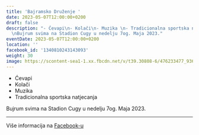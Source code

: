 ```yaml
---
title: 'Bajramsko Druženje '
date: 2023-05-07T12:00:00+0200
draft: false
description: "- Ćevapi\n- Kolači\n- Muzika \n- Tradicionalna sportska natjecanja\n\
  \nBujrum svima na Stadion Cugy u nedelju 7og. Maja 2023."
eventDate: 2023-05-07T12:00:00+0200
location: ''
facebook_id: '1340810243143093'
weight: 30
image: https://scontent-sea1-1.xx.fbcdn.net/v/t39.30808-6/476233477_936651505262116_4103480540059516894_n.jpg?_nc_cat=110&ccb=1-7&_nc_sid=9e60e4&_nc_ohc=gUX_7Ya7NbcQ7kNvwG65yLO&_nc_oc=Adnxaav_QrlSn5dd6P69OlHfxV1yc_kwyZ-quhH5bOcx-kG0aJ0viUlmitasu5lfwSg&_nc_zt=23&_nc_ht=scontent-sea1-1.xx&edm=ABTKTjYEAAAA&_nc_gid=iV_0VLkKSoBLoL59x6CF_A&oh=00_AfKJoS5Y4KHJDulenq9xj4K42lsGUcxEaQ8FyYWzvVmxew&oe=682336CB
---
```


- Ćevapi
- Kolači
- Muzika 
- Tradicionalna sportska natjecanja

Bujrum svima na Stadion Cugy u nedelju 7og. Maja 2023.

---

Više informacija na [Facebook-u](https://facebook.com/events/1340810243143093)